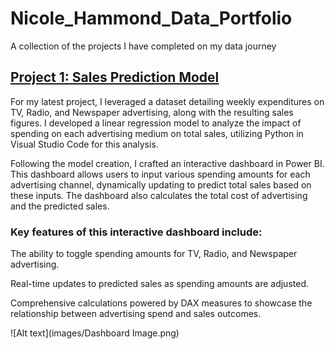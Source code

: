 # Nicole_Hammond_Data_Portfolio
A collection of the projects I have completed on my data journey

## [Project 1: Sales Prediction Model](https://github.com/snicole2701/Sales-Prediction-Model)

For my latest project, I leveraged a dataset detailing weekly expenditures on TV, Radio, and Newspaper advertising, along with the resulting sales figures. I developed a linear regression model to analyze the impact of spending on each advertising medium on total sales, utilizing Python in Visual Studio Code for this analysis.

Following the model creation, I crafted an interactive dashboard in Power BI. This dashboard allows users to input various spending amounts for each advertising channel, dynamically updating to predict total sales based on these inputs. The dashboard also calculates the total cost of advertising and the predicted sales.

### Key features of this interactive dashboard include:

The ability to toggle spending amounts for TV, Radio, and Newspaper advertising.

Real-time updates to predicted sales as spending amounts are adjusted.

Comprehensive calculations powered by DAX measures to showcase the relationship between advertising spend and sales outcomes.

![Alt text](images/Dashboard Image.png)
